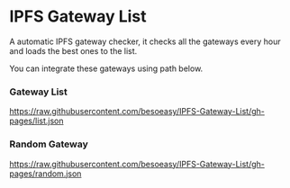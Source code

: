 # IPFS Gateway List

A automatic IPFS gateway checker, it checks all the gateways every hour and loads the best ones to the list.

You can integrate these gateways using path below. 

### Gateway List
https://raw.githubusercontent.com/besoeasy/IPFS-Gateway-List/gh-pages/list.json


### Random Gateway
https://raw.githubusercontent.com/besoeasy/IPFS-Gateway-List/gh-pages/random.json
